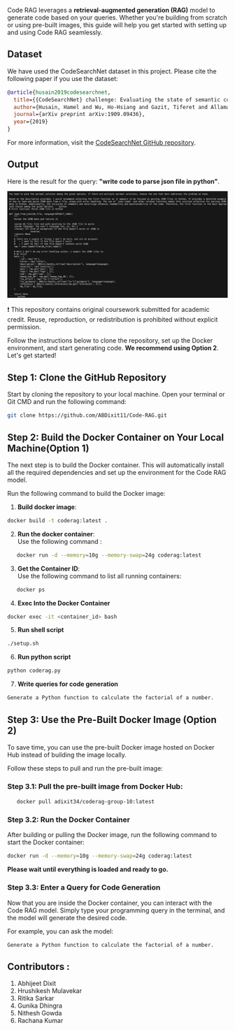 Code RAG leverages a **retrieval-augmented generation (RAG)** model to generate code based on your queries. Whether you're building from scratch or using pre-built images, this guide will help you get started with setting up and using Code RAG seamlessly.

## Dataset

We have used the CodeSearchNet dataset in this project. Please cite the following paper if you use the dataset:

```bibtex
@article{husain2019codesearchnet,
  title={{CodeSearchNet} challenge: Evaluating the state of semantic code search},
  author={Husain, Hamel and Wu, Ho-Hsiang and Gazit, Tiferet and Allamanis, Miltiadis and Brockschmidt, Marc},
  journal={arXiv preprint arXiv:1909.09436},
  year={2019}
}
```
For more information, visit the [CodeSearchNet GitHub repository](https://github.com/github/CodeSearchNet).
## Output

Here is the result for the query: **"write code to parse json file in python"**.

![Query Output](query-output.png)


❗ This repository contains original coursework submitted for academic credit. Reuse, reproduction, or redistribution is prohibited without explicit permission.

Follow the instructions below to clone the repository, set up the Docker environment, and start generating code. **We recommend using Option 2**. Let's get started!

## Step 1: Clone the GitHub Repository  

Start by cloning the repository to your local machine. Open your terminal or Git CMD and run the following command:  

```bash
git clone https://github.com/ABDixit11/Code-RAG.git
``` 
## Step 2: Build the Docker Container on Your Local Machine(Option 1)  

The next step is to build the Docker container. This will automatically install all the required dependencies and set up the environment for the Code RAG model.  

Run the following command to build the Docker image:  
1. **Build docker image**:  
```bash
docker build -t coderag:latest .
```
2. **Run the docker container**:  
   Use the following command :  

```bash
   docker run -d --memory=10g --memory-swap=24g coderag:latest
```
3. **Get the Container ID**:  
   Use the following command to list all running containers:  

```bash
   docker ps
```

4. **Exec Into the Docker Container**
```bash
docker exec -it <container_id> bash
```
5. **Run shell script**
``` bash
./setup.sh
```
6. **Run python script**
``` bash
python coderag.py
```
7. **Write queries for code generation**
```bash
Generate a Python function to calculate the factorial of a number.
```

## Step 3: Use the Pre-Built Docker Image (Option 2)  

To save time, you can use the pre-built Docker image hosted on Docker Hub instead of building the image locally.  

Follow these steps to pull and run the pre-built image:  

### Step 3.1: Pull the pre-built image from Docker Hub:  

```bash
   docker pull adixit34/coderag-group-10:latest
```
### Step 3.2: Run the Docker Container  

After building or pulling the Docker image, run the following command to start the Docker container:  

```bash
docker run -d --memory=10g --memory-swap=24g coderag:latest
```
**Please wait until everything is loaded and ready to go.**


### Step 3.3: Enter a Query for Code Generation  

Now that you are inside the Docker container, you can interact with the Code RAG model. Simply type your programming query in the terminal, and the model will generate the desired code.  

For example, you can ask the model:  

```bash
Generate a Python function to calculate the factorial of a number.
```

## Contributors :
1) Abhijeet Dixit
2) Hrushikesh Mulavekar
3) Ritika Sarkar
4) Gunika Dhingra
5) Nithesh Gowda
6) Rachana Kumar

